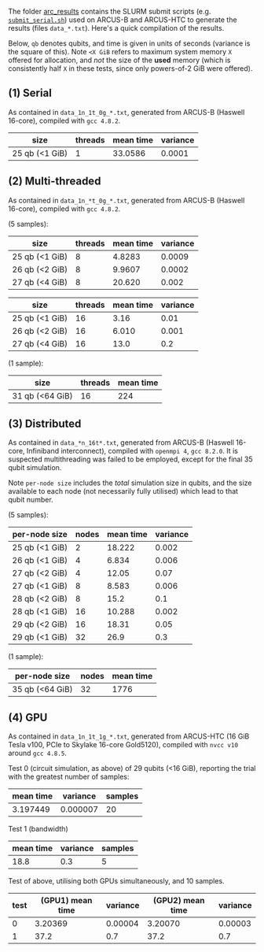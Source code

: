 The folder [arc_results](arc_results/) contains the SLURM submit scripts (e.g. [`submit_serial.sh`](arc_results/submit_serial.sh)) used on ARCUS-B and ARCUS-HTC to generate the results (files `data_*.txt`).
Here's a quick compilation of the results. 

Below, `qb` denotes qubits, and time is given in units of seconds (variance is the square of this).
Note `<X GiB` refers to maximum system memory `X` offered for allocation, and *not* the size of the **used** memory (which is consistently half `X` in these tests, since only powers-of-2 GiB were offered).

## (1) Serial

As contained in `data_1n_1t_0g_*.txt`, generated from ARCUS-B (Haswell 16-core), compiled with `gcc 4.8.2`.

| size            | threads | mean time | variance |
|-----------------|---------|-----------|----------|
| 25 qb (<1 GiB)  | 1       | 33.0586   | 0.0001   |

## (2) Multi-threaded

As contained in `data_1n_*t_0g_*.txt`, generated from ARCUS-B (Haswell 16-core), compiled with `gcc 4.8.2`.

(5 samples):

| size            | threads | mean time | variance |
|-----------------|---------|-----------|----------|
| 25 qb (<1 GiB)  | 8       | 4.8283    | 0.0009   |
| 26 qb (<2 GiB)  | 8       | 9.9607    | 0.0002   |
| 27 qb (<4 GiB)  | 8       | 20.620    | 0.002    |

| size            | threads | mean time | variance |
|-----------------|---------|-----------|----------|
| 25 qb (<1 GiB)  | 16      | 3.16      | 0.01     |
| 26 qb (<2 GiB)  | 16      | 6.010     | 0.001    |
| 27 qb (<4 GiB)  | 16      | 13.0      | 0.2      |

(1 sample):

| size            | threads | mean time |
|-----------------|---------|-----------|
| 31 qb (<64 GiB) | 16      | 224       |

## (3) Distributed

As contained in `data_*n_16t*.txt`, generated from ARCUS-B (Haswell 16-core, Infiniband interconnect), compiled with `openmpi 4`, `gcc 8.2.0`.  It is suspected multithreading was failed to be employed, except for the final 35 qubit simulation.

Note `per-node size` includes the *total* simulation size in qubits, and the size available to each node (not necessarily fully utilised) which lead to that qubit number.

(5 samples):

| per-node size   | nodes | mean time | variance |
|-----------------|-------|-----------|----------|
| 25 qb (<1 GiB)  | 2     | 18.222    | 0.002    |
| 26 qb (<1 GiB)  | 4     | 6.834     | 0.006    |
| 27 qb (<2 GiB)  | 4     | 12.05     | 0.07     |
| 27 qb (<1 GiB)  | 8     | 8.583     | 0.006    |
| 28 qb (<2 GiB)  | 8     | 15.2      | 0.1      |
| 28 qb (<1 GiB)  | 16    | 10.288    | 0.002    |
| 29 qb (<2 GiB)  | 16    | 18.31     | 0.05     |
| 29 qb (<1 GiB)  | 32    | 26.9      | 0.3      |

(1 sample):

| per-node size   | nodes | mean time |
|-----------------|-------|-----------|
| 35 qb (<64 GiB) | 32    | 1776      |

## (4) GPU

As contained in `data_1n_1t_1g_*.txt`, generated from ARCUS-HTC (16 GiB Tesla v100, PCIe to Skylake 16-core Gold5120), compiled with `nvcc v10` around `gcc 4.8.5`.

Test 0 (circuit simulation, as above) of 29 qubits (<16 GiB), reporting the trial with the greatest number of samples:

| mean time | variance | samples |
|-----------|----------|---------|
| 3.197449  | 0.000007 | 20      |

Test 1 (bandwidth)

| mean time | variance | samples |
|-----------|----------|---------|
| 18.8      | 0.3      | 5       |

Test of above, utilising both GPUs simultaneously, and 10 samples.

| test | (GPU1) mean time | variance | (GPU2) mean time | variance |
|------|------------------|----------|------------------|----------|
| 0    | 3.20369          | 0.00004  | 3.20070          | 0.00003  |
| 1    | 37.2             | 0.7      | 37.2             | 0.7      |

